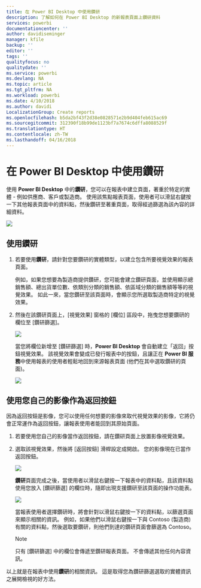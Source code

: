 ```yaml
---
title: 在 Power BI Desktop 中使用鑽研
description: 了解如何在 Power BI Desktop 的新報表頁面上鑽研資料
services: powerbi
documentationcenter: ''
author: davidiseminger
manager: kfile
backup: ''
editor: ''
tags: ''
qualityfocus: no
qualitydate: ''
ms.service: powerbi
ms.devlang: NA
ms.topic: article
ms.tgt_pltfrm: NA
ms.workload: powerbi
ms.date: 4/10/2018
ms.author: davidi
LocalizationGroup: Create reports
ms.openlocfilehash: b5da2bf43f2d38e0828571e2b9d404feb615ac69
ms.sourcegitcommit: 312390f18b99de1123bf7a7674c6dffa8088529f
ms.translationtype: HT
ms.contentlocale: zh-TW
ms.lasthandoff: 04/16/2018
---
```

# <a name="use-drillthrough-in-power-bi-desktop"></a>在 Power BI Desktop 中使用鑽研
使用 **Power BI Desktop** 中的**鑽研**，您可以在報表中建立頁面，著重於特定的實體 - 例如供應商、客戶或製造商。 使用該焦點報表頁面，使用者可以滑鼠右鍵按一下其他報表頁面中的資料點，然後鑽研至著重頁面，取得經過篩選為該內容的詳細資料。

![](media/desktop-drillthrough/drillthrough_01.png)

## <a name="using-drillthrough"></a>使用鑽研
1. 若要使用**鑽研**，請針對您要鑽研的實體類型，以建立包含所要視覺效果的報表頁面。 

    例如，如果您想要為製造商提供鑽研，您可能會建立鑽研頁面，並使用顯示總銷售額、總出貨單位數、依類別分類的銷售額、依區域分類的銷售額等等的視覺效果。 如此一來，當您鑽研至該頁面時，會顯示您所選取製造商特定的視覺效果。

2. 然後在該鑽研頁面上，[視覺效果] 窗格的 [欄位] 區段中，拖曳您想要鑽研的欄位至 [鑽研篩選]。

    ![](media/desktop-drillthrough/drillthrough_02.png)

    當您將欄位新增至 [鑽研篩選] 時，**Power BI Desktop** 會自動建立「返回」按鈕視覺效果。 該視覺效果會變成已發行報表中的按鈕，且讓正在 **Power BI 服務**中使用報表的使用者輕鬆地回到來源報表頁面 (他們在其中選取鑽研的頁面)。

    ![](media/desktop-drillthrough/drillthrough_03.png)

## <a name="use-your-own-image-for-a-back-button"></a>使用您自己的影像作為返回按鈕    
 因為返回按鈕是影像，您可以使用任何想要的影像來取代視覺效果的影像，它將仍會正常運作為返回按鈕，讓報表使用者能回到其原始頁面。

1. 若要使用您自己的影像當作返回按鈕，請在鑽研頁面上放置影像視覺效果。
2. 選取該視覺效果，然後將 [返回按鈕] 滑桿設定成開啟。 您的影像現在已當作返回按鈕。

    ![](media/desktop-drillthrough/drillthrough_05.png)

    **鑽研**頁面完成之後，當使用者以滑鼠右鍵按一下報表中的資料點，且該資料點使用您放入 [鑽研篩選] 的欄位時，隨即出現支援鑽研至該頁面的操作功能表。

    ![](media/desktop-drillthrough/drillthrough_04.png)

    當報表使用者選擇鑽研時，將會針對以滑鼠右鍵按一下的資料點，以篩選頁面來顯示相關的資訊。 例如，如果他們以滑鼠右鍵按一下與 Contoso (製造商) 有關的資料點，然後選取要鑽研，則他們到達的鑽研頁面會篩選為 Contoso。

    > [!NOTE]
    > 只有 [鑽研篩選] 中的欄位會傳遞至鑽研報表頁面。 不會傳遞其他任何內容資訊。
    > 
    > 

以上就是在報表中使用**鑽研**的相關資訊。 這是取得您為鑽研篩選選取的實體資訊之展開檢視的好方法。

